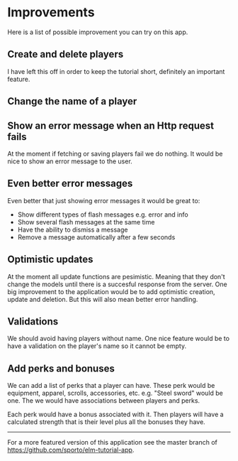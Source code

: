 # Improvements

Here is a list of possible improvement you can try on this app.

## Create and delete players

I have left this off in order to keep the tutorial short, definitely an important feature.

## Change the name of a player

## Show an error message when an Http request fails

At the moment if fetching or saving players fail we do nothing. It would be nice to show an error message to the user.

## Even better error messages

Even better that just showing error messages it would be great to:

- Show different types of flash messages e.g. error and info
- Show several flash messages at the same time
- Have the ability to dismiss a message
- Remove a message automatically after a few seconds

## Optimistic updates

At the moment all update functions are pesimistic. Meaning that they don't change the models until there is a succesful response from the server. One big improvement to the application would be to add optimistic creation, update and deletion. But this will also mean better error handling.

## Validations

We should avoid having players without name. One nice feature would be to have a validation on the player's name so it cannot be empty.

## Add perks and bonuses

We can add a list of perks that a player can have. These perk would be equipment, apparel, scrolls, accessories, etc. e.g. "Steel sword" would be one. The we would have associations between players and perks.

Each perk would have a bonus associated with it. Then players will have a calculated strength that is their level plus all the bonuses they have.

---

For a more featured version of this application see the master branch of <https://github.com/sporto/elm-tutorial-app>.
